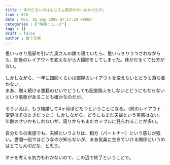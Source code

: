 ```yaml
---
title : 体がだるいのはもちろん風邪のせいなわけだが。
link : 626
date : Mon, 05 Sep 2005 07:17:20 +0000
categories : ["時事ニュース"]
tags : []
draft : false
author : 倉下忠憲
---
```


思いっきり風邪を引いた奥さんの隣で寝ていたら、思いっきりうつされながらも、部屋のレイアウトを変えながら大掃除をしてしまった。体がだるくて仕方がない。<BR><BR>しかしながら、一年に四回くらいは部屋のレイアウトを変えないとどうも落ち着かない。<BR>まあ、増え続ける書籍のせいでどうしても配置換えをしないとどうにもならないという事態があることも確かなのだが。<BR><BR>そういえば、もう結婚して4ヶ月ほどたつということになる。（前のレイアウト変更はそのときだった。）しかしながら、どうにもまだ夫婦という実感はない。年齢のせいかもしれないが、周りからもまだカップルに見られることが多い。<BR><BR>自分たちの実感でも、夫婦というよりは、相方（パートナー）という感じが強い。世間一般ではどうなのか知らないが、まあ気楽に生きていける関係というのはとても大切だな、と思う。<BR><BR>オチを考える気力もわかないので、この辺で終了ということで。<br><br>
